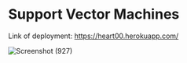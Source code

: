 # Support Vector Machines 
Link of deployment: https://heart00.herokuapp.com/


![Screenshot (927)](https://user-images.githubusercontent.com/67823051/135607246-61604680-b204-416d-b321-289253245778.png)
